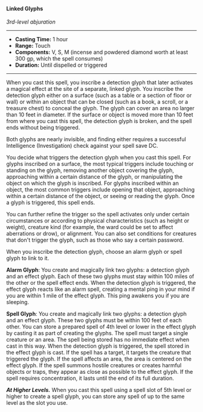 #### Linked Glyphs
*3rd-level abjuration*
___
- **Casting Time:** 1 hour
- **Range:** Touch
- **Components:** V, S, M (incense and powdered diamond worth at least 300 gp, which the spell consumes)
- **Duration:** Until dispelled or triggered
___
When you cast this spell, you inscribe a detection glyph that later activates a magical effect at the site of a separate, linked glyph. You inscribe the detection glyph either on a surface (such as a table or a section of floor or wall) or within an object that can be closed (such as a book, a scroll, or a treasure chest) to conceal the glyph. The glyph can cover an area no larger than 10 feet in diameter. If the surface or object is moved more than 10 feet from where you cast this spell, the detection glyph is broken, and the spell ends without being triggered.

Both glyphs are nearly invisible, and finding either requires a successful Intelligence (Investigation) check against your spell save DC.

You decide what triggers the detection glyph when you cast this spell. For glyphs inscribed on a surface, the most typical triggers include touching or standing on the glyph, removing another object covering the glyph, approaching within a certain distance of the glyph, or manipulating the object on which the glyph is inscribed. For glyphs inscribed within an object, the most common triggers include opening that object, approaching within a certain distance of the object, or seeing or reading the glyph. Once a glyph is triggered, this spell ends.

You can further refine the trigger so the spell activates only under certain circumstances or according to physical characteristics (such as height or weight), creature kind (for example, the ward could be set to affect aberrations or drow), or alignment. You can also set conditions for creatures that don't trigger the glyph, such as those who say a certain password.

When you inscribe the detection glyph, choose an alarm glyph or spell glyph to link to it.

**Alarm Glyph**: You create and magically link two glyphs: a detection glyph and an effect glyph. Each of these two glyphs must stay within 100 miles of the other or the spell effect ends. When the detection glyph is triggered, the effect glyph reacts like an alarm spell, creating a mental ping in your mind if you are within 1 mile of the effect glyph. This ping awakens you if you are sleeping.

**Spell Glyph**: You create and magically link two glyphs: a detection glyph and an effect glyph. These two glyphs must be within 100 feet of each other. You can store a prepared spell of 4th level or lower in the effect glyph by casting it as part of creating the glyphs. The spell must target a single creature or an area. The spell being stored has no immediate effect when cast in this way. When the detection glyph is triggered, the spell stored in the effect glyph is cast. If the spell has a target, it targets the creature that triggered the glyph. If the spell affects an area, the area is centered on the effect glyph. If the spell summons hostile creatures or creates harmful objects or traps, they appear as close as possible to the effect glyph. If the spell requires concentration, it lasts until the end of its full duration.

***At Higher Levels.*** When you cast this spell using a spell slot of 5th level or higher to create a spell glyph, you can store any spell of up to the same level as the slot you use.